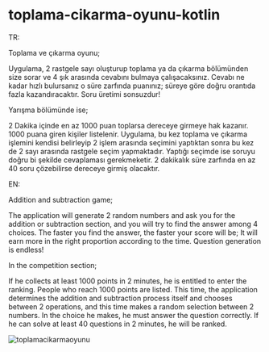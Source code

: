 # toplama-cikarma-oyunu-kotlin



TR:

Toplama ve çıkarma oyunu;
 

Uygulama, 2 rastgele sayı oluşturup toplama ya da çıkarma bölümünden size sorar ve 4 şık arasında cevabını bulmaya çalışacaksınız.
Cevabı ne kadar hızlı bulursanız o süre zarfında puanınız; süreye göre doğru orantıda fazla kazandıracaktır.
Soru üretimi sonsuzdur!



Yarışma bölümünde ise;

2 Dakika içinde en az 1000 puan toplarsa dereceye girmeye hak kazanır.
1000 puana giren kişiler listelenir.
Uygulama, bu kez toplama ve çıkarma işlemini kendisi belirleyip 2 işlem arasında seçimini yaptıktan sonra bu kez de 2 sayı arasında rastgele seçim yapmaktadır.
Yaptığı seçimde ise soruyu doğru bi şekilde cevaplaması gerekmeketir. 2 dakikalık süre zarfında en az 40 soru çözebilirse dereceye girmiş olacaktır.




EN:

Addition and subtraction game;
 

The application will generate 2 random numbers and ask you for the addition or subtraction section, and you will try to find the answer among 4 choices.
The faster you find the answer, the faster your score will be; It will earn more in the right proportion according to the time.
Question generation is endless!



In the competition section;

If he collects at least 1000 points in 2 minutes, he is entitled to enter the ranking.
People who reach 1000 points are listed.
This time, the application determines the addition and subtraction process itself and chooses between 2 operations, and this time makes a random selection between 2 numbers.
In the choice he makes, he must answer the question correctly. If he can solve at least 40 questions in 2 minutes, he will be ranked.



![toplamacikarmaoyunu](https://user-images.githubusercontent.com/50784738/205484341-6ab7287e-ff03-4e2c-99c9-52be786766a4.png)
